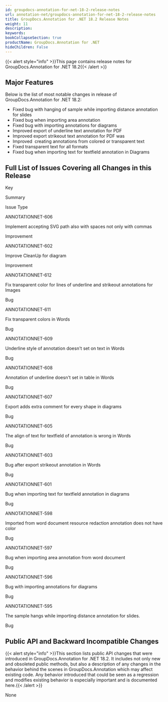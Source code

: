 ```yaml
---
id: groupdocs-annotation-for-net-18-2-release-notes
url: annotation-net/groupdocs-annotation-for-net-18-2-release-notes
title: GroupDocs.Annotation for .NET 18.2 Release Notes
weight: 11
description: 
keywords: 
bookCollapseSection: true
productName: GroupDocs.Annotation for .NET
hideChildren: False
---
```

{{< alert style="info" >}}This page contains release notes for GroupDocs.Annotation for .NET 18.2{{< /alert >}}

## Major Features

Below is the list of most notable changes in release of GroupDocs.Annotation for .NET 18.2:

*   Fixed bug with hanging of sample while importing distance annotation for slides
*   Fixed bug when importing area annotation
*   Fixed bug with importing annotations for diagrams
*   Improved export of underline text annotation for PDF
*   Improved export strikeout text annotation for PDF was
*   Improved  creating annotations from colored or transparent text
*   Fixed transparent text for all formats
*   Fixed bug when importing text for textfield annotation in Diagrams

## Full List of Issues Covering all Changes in this Release

Key

Summary

Issue Type

ANNOTATIONNET-606

Implement accepting SVG path also with spaces not only with commas

Improvement

ANNOTATIONNET-602

Improve CleanUp for diagram

Improvement

ANNOTATIONNET-612

Fix transparent color for lines of underline and strikeout annotations for Images

Bug

ANNOTATIONNET-611

Fix transparent colors in Words

Bug

ANNOTATIONNET-609

Underline style of annotation doesn't set on text in Words

Bug

ANNOTATIONNET-608

Annotation of underline doesn't set in table in Words

Bug

ANNOTATIONNET-607

Export adds extra comment for every shape in diagrams

Bug

ANNOTATIONNET-605

The align of text for textfield of annotation is wrong in Words

Bug

ANNOTATIONNET-603

Bug after export strikeout annotation in Words

Bug

ANNOTATIONNET-601

Bug when importing text for textfield annotation in diagrams

Bug

ANNOTATIONNET-598

Imported from word document resource redaction annotation does not have color

Bug

ANNOTATIONNET-597

Bug when importing area annotation from word document

Bug

ANNOTATIONNET-596

Bug with importing annotations for diagrams

Bug

ANNOTATIONNET-595

The sample hangs while importing distance annotation for slides.

Bug

## Public API and Backward Incompatible Changes

{{< alert style="info" >}}This section lists public API changes that were introduced in GroupDocs.Annotation for .NET 18.2. It includes not only new and obsoleted public methods, but also a description of any changes in the behavior behind the scenes in GroupDocs.Annotation which may affect existing code. Any behavior introduced that could be seen as a regression and modifies existing behavior is especially important and is documented here.{{< /alert >}}

None
